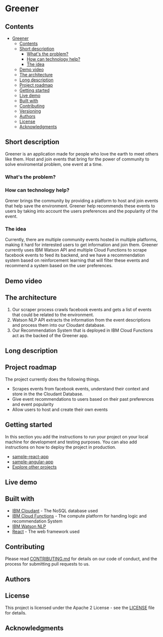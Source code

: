 # Greener

## Contents

- [Greener](#Greener)
  - [Contents](#contents)
  - [Short description](#short-description)
    - [What's the problem?](#whats-the-problem)
    - [How can technology help?](#how-can-technology-help)
    - [The idea](#the-idea)
  - [Demo video](#demo-video)
  - [The architecture](#the-architecture)
  - [Long description](#long-description)
  - [Project roadmap](#project-roadmap)
  - [Getting started](#getting-started)
  - [Live demo](#live-demo)
  - [Built with](#built-with)
  - [Contributing](#contributing)
  - [Versioning](#versioning)
  - [Authors](#authors)
  - [License](#license)
  - [Acknowledgments](#acknowledgments)

## Short description

Greener is an application made for people who love the earth to meet others like them. Host and join events that bring for the power of community to solve enviromental problem, one event at a time.

### What's the problem?


### How can technology help?

Grener brings the community by providing a platform to host and join events that help save the environment. Greener help recommends these events to users by taking into account the users preferences and the popularity of the event. 

### The idea

Currently, there are multiple community events hosted in multiple platforms, making it hard for interested users to get information and join them. Greener currently uses IBM Watson API and multiple Cloud Functions to scrape facebook events to feed its backend, and we have a recommendation system based on reinforcement learning that will filter these events and recommend a system based on the user preferences.

## Demo video


## The architecture

1. Our scraper process crawls facebook events and gets a list of events that could be related to the environment.
2. Watson NLP API extracts the information from the event descriptions and process them into our Cloudant database.
3. Our Recommendation System that is deployed in IBM Cloud Functions act as the backed of the Greener app.

## Long description

## Project roadmap

The project currently does the following things.

- Scrapes events from facebook events, understand their context and store in the the Cloudant Database.
- Give event recommendations to users based on their past preferences and event popularity
- Allow users to host and create their own events 

## Getting started

In this section you add the instructions to run your project on your local machine for development and testing purposes. You can also add instructions on how to deploy the project in production.

- [sample-react-app](./sample-react-app/)
- [sample-angular-app](./sample-angular-app/)
- [Explore other projects](https://github.com/upkarlidder/ibmhacks)

## Live demo

## Built with

- [IBM Cloudant](https://cloud.ibm.com/catalog?search=cloudant#search_results) - The NoSQL database used
- [IBM Cloud Functions](https://cloud.ibm.com/catalog?search=cloud%20functions#search_results) - The compute platform for handing logic and recommendation System
- [IBM Watson NLP](https://www.ibm.com/hk-en/cloud/watson-natural-language-understanding) 
- [React](http://www.dropwizard.io/1.0.2/docs/) - The web framework used

## Contributing

Please read [CONTRIBUTING.md](CONTRIBUTING.md) for details on our code of conduct, and the process for submitting pull requests to us.


## Authors

## License

This project is licensed under the Apache 2 License - see the [LICENSE](LICENSE) file for details.

## Acknowledgments
